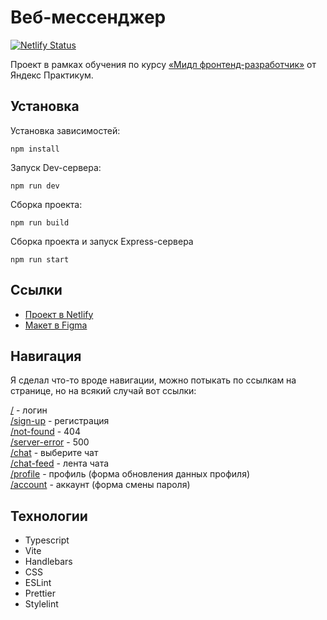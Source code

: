 # Веб-мессенджер

[![Netlify Status](https://api.netlify.com/api/v1/badges/b8cf15ed-eb3d-4c0f-8134-e9fa6dc0ab79/deploy-status)](https://app.netlify.com/sites/melodious-fenglisu-a607f8/deploys)

Проект в рамках обучения по
курсу [«Мидл фронтенд-разработчик»](https://practicum.yandex.ru/middle-frontend/?from=catalog) от Яндекс Практикум.

## Установка

Установка зависимостей:

```
npm install
```

Запуск Dev-сервера:

```
npm run dev
```

Сборка проекта:

```
npm run build
```

Сборка проекта и запуск Express-сервера

```
npm run start
```

## Ссылки

- [Проект в Netlify](https://melodious-fenglisu-a607f8.netlify.app/)
- [Макет в Figma](https://www.figma.com/file/Jks1uq2RXA9x7DQ3Ke0aHA/Yandex-Practicum-Messenger?type=design&mode=design&t=OmX2Sla6SXfk9nXw-1)

## Навигация

Я сделал что-то вроде навигации, можно потыкать по ссылкам на странице, но на всякий случай вот ссылки:

[/](http://localhost:3000/) - логин<br />
[/sign-up](http://localhost:3000/sign-up) - регистрация<br />
[/not-found](http://localhost:3000/not-found) - 404 <br />
[/server-error](http://localhost:3000/server-error) - 500 <br />
[/chat](http://localhost:3000/chat) - выберите чат <br />
[/chat-feed](http://localhost:3000/chat-feed) - лента чата <br />
[/profile](http://localhost:3000/profile) - профиль (форма обновления данных профиля) <br />
[/account](http://localhost:3000/account) - аккаунт (форма смены пароля) <br />

## Технологии

- Typescript
- Vite
- Handlebars
- CSS
- ESLint
- Prettier
- Stylelint